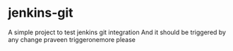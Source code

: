 # jenkins-git

A simple project to test jenkins git integration
And it should be triggered by any change
praveen
triggeronemore please
